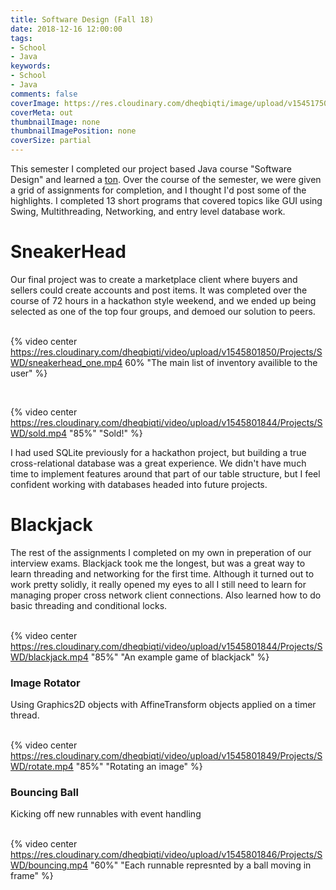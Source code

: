 ```yaml
---
title: Software Design (Fall 18)
date: 2018-12-16 12:00:00
tags:
- School
- Java
keywords:
- School
- Java
comments: false
coverImage: https://res.cloudinary.com/dheqbiqti/image/upload/v1545175002/Projects/SWD/SWD.jpg
coverMeta: out
thumbnailImage: none
thumbnailImagePosition: none
coverSize: partial
---
```

This semester I completed our project based Java course "Software Design" and learned
a <u>ton</u>. Over the course of the semester, we were given a grid of assignments
for completion, and I thought I'd post some of the highlights. I completed 13 short
programs that covered topics like GUI using Swing, Multithreading, Networking, and 
entry level database work.

<!-- more -->

# SneakerHead

Our final project was to create a marketplace client where buyers and sellers
could create accounts and post items. It was completed over the course of 72
hours in a hackathon style weekend, and we ended up being selected as one of the
top four groups, and demoed our solution to peers.</br></br>

{% video center https://res.cloudinary.com/dheqbiqti/video/upload/v1545801850/Projects/SWD/sneakerhead_one.mp4 
60% "The main list of inventory availible to the user" %}

</br>

{% video center  https://res.cloudinary.com/dheqbiqti/video/upload/v1545801844/Projects/SWD/sold.mp4
"85%" "Sold!" %}

I had used SQLite previously for a hackathon project, but building a true cross-relational
database was a great experience. We didn't have much time to implement features
around that part of our table structure, but I feel confident working with databases
headed into future projects.

# Blackjack

The rest of the assignments I completed on my own in preperation of our interview
exams. Blackjack took me the longest, but was a great way to learn threading
and networking for the first time. Although it turned out to work pretty solidly, 
it really opened my eyes to all I still need to learn for managing proper 
cross network client connections. Also learned how to do basic threading and 
conditional locks.</br></br>

{% video center  https://res.cloudinary.com/dheqbiqti/video/upload/v1545801844/Projects/SWD/blackjack.mp4
"85%" "An example game of blackjack" %}

### Image Rotator
Using Graphics2D objects with AffineTransform objects applied on a timer thread.
</br></br>

{% video center  https://res.cloudinary.com/dheqbiqti/video/upload/v1545801849/Projects/SWD/rotate.mp4
"85%" "Rotating an image" %}

### Bouncing Ball
Kicking off new runnables with event handling
</br></br>

{% video center  https://res.cloudinary.com/dheqbiqti/video/upload/v1545801846/Projects/SWD/bouncing.mp4
"60%" "Each runnable represnted by a ball moving in frame" %}